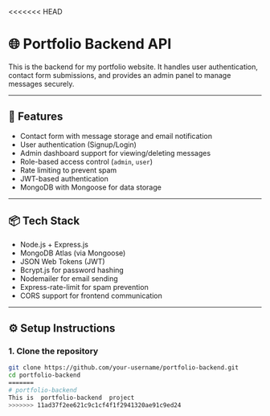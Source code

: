 <<<<<<< HEAD
# 🌐 Portfolio Backend API

This is the backend for my portfolio website. It handles user authentication, contact form submissions, and provides an admin panel to manage messages securely.

---

## 🚀 Features

- Contact form with message storage and email notification
- User authentication (Signup/Login)
- Admin dashboard support for viewing/deleting messages
- Role-based access control (`admin`, `user`)
- Rate limiting to prevent spam
- JWT-based authentication
- MongoDB with Mongoose for data storage

---

## 📦 Tech Stack

- Node.js + Express.js
- MongoDB Atlas (via Mongoose)
- JSON Web Tokens (JWT)
- Bcrypt.js for password hashing
- Nodemailer for email sending
- Express-rate-limit for spam prevention
- CORS support for frontend communication

---

## ⚙️ Setup Instructions

### 1. Clone the repository

```bash
git clone https://github.com/your-username/portfolio-backend.git
cd portfolio-backend
=======
# portfolio-backend
This is  portfolio-backend  project
>>>>>>> 11ad37f2ee621c9c1cf4f1f2941320ae91c9ed24
